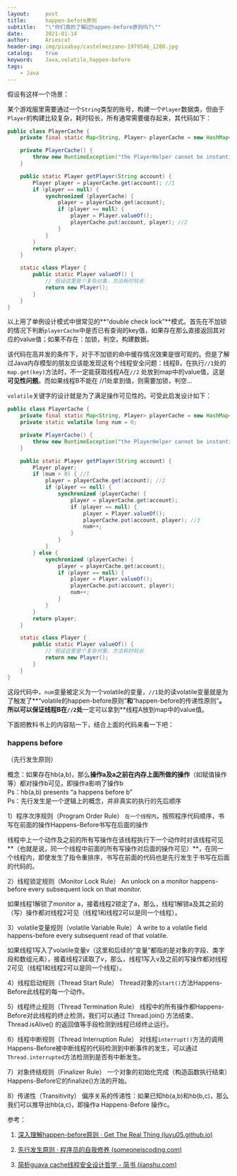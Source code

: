 ```yaml
---
layout:     post
title:      happen-before原则
subtitle:   "\"你们真的了解过happen-before原则吗?\""
date:       2021-01-14
author:     Ariescat
header-img: img/pixabay/castelmezzano-1979546_1280.jpg
catalog:    true
keyword:    Java,volatile,happen-before
tags:
    - Java
---
```






假设有这样一个场景：

某个游戏服里需要通过一个`String`类型的账号，构建一个`Player`数据类，但由于`Player`的构建比较复杂，耗时较长，所有通常需要缓存起来，其代码如下：

```java
public class PlayerCache {
    private final static Map<String, Player> playerCache = new HashMap<>();

    private PlayerCache() {
        throw new RuntimeException("the PlayerHelper cannot be instantiated!");
    }

    public static Player getPlayer(String account) {
        Player player = playerCache.get(account); //1
        if (player == null) {
            synchronized (playerCache) {
                player = playerCache.get(account);
                if (player == null) {
                    player = Player.valueOf();
                    playerCache.put(account, player); //2
                }
            }
        }
        return player;
    }

    static class Player {
        public static Player valueOf() {
            // 假设这里是个复杂对象，方法耗时较长
            return new Player();
        }
    }
}
```

以上用了单例设计模式中很常见的**“double check lock”**模式。首先在不加锁的情况下判断`playerCache`中是否已有查询的key值，如果存在那么直接返回其对应的value值；如果不存在：加锁，判空，构建数据。

该代码在高并发的条件下，对于不加锁的命中缓存情况效果是很可观的。但是了解过Java内存模型的朋友应该能发现这有个线程安全问题：线程B，在执行`//1`处的`map.get(key)`方法时，不一定能获取线程A在`//2` 处放到map中的value值，这是**可见性问题**。而如果线程B不能在 //1处拿到值，则需要加锁，判空...

`volatile`关键字的设计就是为了满足操作可见性的。可受此启发设计如下：

```java
public class PlayerCache {
    private final static Map<String, Player> playerCache = new HashMap<>();
    private static volatile long num = 0;

    private PlayerCache() {
        throw new RuntimeException("the PlayerHelper cannot be instantiated!");
    }

    public static Player getPlayer(String account) {
        Player player;
        if (num > 0) { //1
            player = playerCache.get(account); //2
            if (player == null) {
                synchronized (playerCache) {
                    player = playerCache.get(account);
                    if (player == null) {
                        player = Player.valueOf();
                        playerCache.put(account, player); //3
                        num++;
                    }
                }
            }
        } else {
            synchronized (playerCache) {
                player = playerCache.get(account);
                if (player == null) {
                    player = Player.valueOf();
                    playerCache.put(account, player);
                    num++;
                }
            }
        }
        return player;
    }

    static class Player {
        public static Player valueOf() {
            // 假设这里是个复杂对象，方法耗时较长
            return new Player();
        }
    }
}
```

这段代码中，`num`变量被定义为一个volatile的变量，`//1`处的读volatile变量就是为了触发了**“volatile的happen-before原则”**和**“happen-before的传递性原则”**。所以可以保证线程B在`//2`处**一定可以拿到**线程A放到map中的value值。

下面把教科书上的内容贴一下，结合上面的代码来看一下吧：

### happens before

（先行发生原则）

概念：如果存在hb(a,b)，那么**操作a及a之前在内存上面所做的操作**（如赋值操作等）都对操作b可见，即操作a影响了操作b  
Ps：hb(a,b) presents “a happens before b”  
Ps：先行发生是一个逻辑上的概念，并非真实的执行的先后顺序

1）程序次序规则（Program Order Rule） `在一个线程内`，按照程序代码顺序，书写在前面的操作Happens-Before书写在后面的操作

线程中上一个动作及之前的所有写操作在该线程执行下一个动作时对该线程可见**（也就是说，同一个线程中前面的所有写操作对后面的操作可见）**，在同一个线程内，即使发生了指令重排序，书写在前面的代码也是先行发生于书写在后面的代码的。

2）线程锁定规则（Monitor Lock Rule） An unlock on a monitor happens-before every subsequent lock on that monitor.

如果线程1解锁了monitor a，接着线程2锁定了a，那么，线程1解锁a及其之前的（写）操作都对线程2可见（线程1和线程2可以是同一个线程）。

3）volatile变量规则（volatile Variable Rule） A write to a volatile field happens-before every subsequent read of that volatile.

如果线程1写入了volatile变量v（这里和后续的“变量”都指的是对象的字段、类字段和数组元素），接着线程2读取了v，那么，线程1写入v及之前的写操作都对线程2可见（线程1和线程2可以是同一个线程）。

4）线程启动规则（Thread Start Rule） Thread对象的`start()`方法Happens-Before此线程的每一个动作。

5）线程终止规则（Thread Termination Rule） 线程中的所有操作都Happens-Before对此线程的终止检测，我们可以通过 Thread.join() 方法结束、Thread.isAlive() 的返回值等手段检测到线程已经终止运行。

6）线程中断规则（Thread Interruption Rule） 对线程`interrupt()`方法的调用Happens-Before被中断线程的代码检测到中断事件的发生，可以通过`Thread.interrupted`方法检测到是否有中断发生。

7）对象终结规则（Finalizer Rule） 一个对象的初始化完成（构造函数执行结束）Happens-Before它的finalize()方法的开始。

8）传递性（Transitivity） 偏序关系的传递性：如果已知hb(a,b)和hb(b,c)，那么我们可以推导出hb(a,c)，即操作a Happens-Before 操作c。



参考：

1. [深入理解happen-before原则 · Get The Real Thing (luyu05.github.io)](https://luyu05.github.io/2018/07/06/DCL/)

2. [先行发生原则 · 程序员的自我修养 (someoneiscoding.com)](https://someoneiscoding.com/2019/03/13/Java_happens_before/)

3. [简析guava cache线程安全设计哲学 - 简书 (jianshu.com)](https://www.jianshu.com/p/699869cb5421)